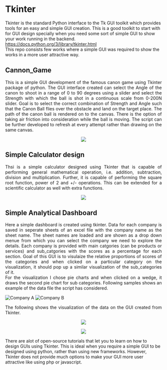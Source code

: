 # Tkinter
Tkinter is the standard Python interface to the Tk GUI toolkit which provides tools for an easy and simple GUI creation. This is a good toolkit to start with for GUI design specially when you need some sort of simple GUI to show your work running in the backend. <https://docs.python.org/3/library/tkinter.html> <br/>
This repo consists few works where a simple GUI was required to show the works in a more user attractive way. 

## Cannon_Game
<p align="justify">
  This is a simple GUI development of the famous canon game using Tkinter package of python. The GUI interface created can select the Angle of the canon to shoot in a range of 0 to 90 degrees using a slider and select the Strength with which the ball is shot in a continuous scale from 0-200N slider. 
Goal is to select the correct combination of Strength and Angle such that the Canon Ball flies over the obstacle and land on the target place. The path of the canon ball is rendered on to the canvas. There is the option of taking air friction into consideration while the ball is moving. 
The script can be further developed to refresh at every attempt rather than drawing on the same canvas. 
 </p>
<p align="center">
  <img src="images/CanonBall_GUI.png">
</p>

## Simple Calculator design
<p align="justify">
Thsi is a simple calculator designed using Tkinter that is capable of performing general mathematical operation, i.e. addition, subtraction, division and multiplication. Further, it is capable of performing the square root function, power of 2 and +/- operations. This can be extended for a scientific calculator as well with extra functions. 
</p>

<p align="center">
  <img src="images/calculator_GUI.png" align="center">
</p>

## Simple Analytical Dashboard
<p align="justify">
Here a simple dashboard is created using tkinter. Data for each company is saved in seperate sheets of an excel file with the company name as the sheet name. The sheet names are loaded and are shown as a drop down menue from which you can select the company we need to explore the details. Each company is provided with main catgories (can be products or services) and sub_catgories with the scores as a percentage for each section. Goal of this GUI is to visulaize the relative proportions of scores of the categories and when clicked on a particular category on the visualization, it should pop up a similar visualization of the sub_categories of it. <br/>
For the visualization I chose pie charts and when clicked on a wedge, it draws the second pie chart for sub categories. Following samples shows an example of the data file the script has considered. 
</p>

<img src="images/CompanyA.jpg" title="Company A" wspace="20">   <img src="images/CompanyB.jpg" title="Company B" wspace="20">

<p align="justify">
The following shows the visualization of the data on the GUI created from Tkinter.
</p>

<p align="center">
  <img src="images/Window01.png" align="center"/> <br/>
</p>
<p align="center">
  <img src="images/CategoryView.png" align="center">
</p>

There are alot of open-source tutorials that let you to learn on how to design GUIs using Tkinter. This is ideal when you require a simple GUI to be designed using python, rather than using new frameworks. However, Tkinter does not provide much options to make your GUI more user attractive like using php or javascript. 
